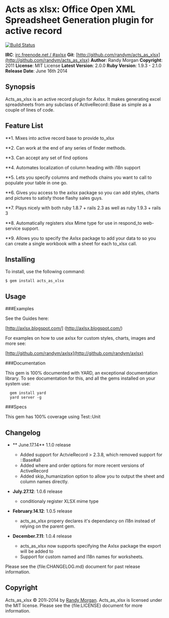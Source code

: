 Acts as xlsx: Office Open XML Spreadsheet Generation plugin for active record
====================================
[![Build Status](https://secure.travis-ci.org/randym/acts_as_xlsx.png)](http://travis-ci.org/randym/acts_as_xlsx/)

**IRC**:          [irc.freenode.net / #axlsx](irc://irc.freenode.net/axlsx)
**Git**:          [http://github.com/randym/acts_as_xlsx](http://github.com/randym/acts_as_xlsx)
**Author**:       Randy Morgan
**Copyright**:    2011
**License**:      MIT License
**Latest Version**: 2.0.0
**Ruby Version**: 1.9.3 - 2.1.0
**Release Date**: June 16th 2014

Synopsis
--------

Acts_as_xlsx is an active record plugin for Axlsx. It makes generating excel spreadsheets from any subclass of ActiveRecord::Base as simple as a couple of lines of code.


Feature List
------------

**1. Mixes into active record base to provide to_xlsx

**2. Can work at the end of any series of finder methods.

**3. Can accept any set of find options

**4. Automates localization of column heading with i18n support

**5. Lets you specify columns and methods chains you want to call to populate your table in one go.

**6. Gives you access to the axlsx package so you can add styles, charts and pictures to satisfy those flashy sales guys.

**7. Plays nicely with both ruby 1.8.7 + rails 2.3 as well as ruby 1.9.3 + rails 3

**8. Automatically registers xlsx Mime type for use in respond_to web-service support.

**9. Allows you to specify the Axlsx package to add your data to so you can create a single workbook with a sheet for each to_xlsx call.


Installing
----------

To install, use the following command:

    $ gem install acts_as_xlsx


Usage
-----

###Examples


See the Guides here:

[http://axlsx.blogspot.com/] (http://axlsx.blogspot.com/)

For examples on how to use axlsx for custom styles, charts, images and more see:

[http://github.com/randym/axlsx](http://github.com/randym/axlsx)

###Documentation


This gem is 100% documented with YARD, an exceptional documentation library. To see documentation for this, and all the gems installed on your system use:

      gem install yard
      yard server -g


###Specs

This gem has 100% coverage using Test::Unit


Changelog
---------
- ** June.17.14** 1.1.0 release
  - Added support for ActvieRecord > 2.3.8, which removed support for ::Base#all
  - Added where and order options for more recent versions of ActiveRecord
  - Added skip_humanization option to allow you to output the sheet and column names directly.

- **July.27.12**: 1.0.6 release
  - conditionaly register XLSX mime type

- **February.14.12**: 1.0.5 release
  - acts_as_xlsx propery declares it's dependancy on i18n instead of relying on the parent gem.

- **December.7.11**: 1.0.4 release
  - acts_as_xlsx now supports specifying the Axlsx package the export will be added to
  - Support for custom named and I18n names for worksheets.


Please see the {file:CHANGELOG.md} document for past release information.



Copyright
---------

Acts_as_xlsx &copy; 201l-2014 by [Randy Morgan](mailto:digial.ipseity@gmail.com). Acts_as_xlsx is
licensed under the MIT license. Please see the {file:LICENSE} document for more information.

